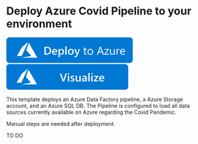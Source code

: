 # Deploy Azure Covid Pipeline to your environment
[![Deploy To Azure](https://raw.githubusercontent.com/Azure/azure-quickstart-templates/master/1-CONTRIBUTION-GUIDE/images/deploytoazure.svg?sanitize=true)](https://portal.azure.com/#create/Microsoft.Template/uri/https%3A%2F%2Fraw.githubusercontent.com%2FCkarst%2FArmtest%2Fmaster%2Fazuredeploy.json)  [![Visualize](https://raw.githubusercontent.com/Azure/azure-quickstart-templates/master/1-CONTRIBUTION-GUIDE/images/visualizebutton.svg?sanitize=true)](http://armviz.io/#/?load=https%3A%2F%2Fraw.github.com%2FCkarst%2FArmtest%2Fmaster%2Fazuredeploy.json)

This template deploys an Azure Data Factory pipeline, a Azure Storage account, and an Azure SQL DB. 
The Pipeline is configured to load all data sources currently available on Azure regarding the Covid Pandemic. 

Manual steps are needed after deployment. 

TO DO

